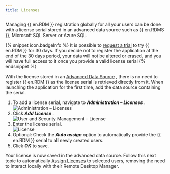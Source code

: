 ```yaml
---
title: Licenses
---
```

Managing {{ en.RDM }} registration globally for all your users can be done with a license serial stored in an advanced data source such as {{ en.RDMS }}, Microsoft SQL Server or Azure SQL. 

{% snippet icon.badgeInfo %} 
It is possible to [request a trial](/rdm/mac/installation/client/registration/trial-request/) to try {{ en.RDM }} for 30 days. If you decide not to register the application at the end of the 30 days period, your data will not be altered or erased, and you will have full access to it once you provide a valid license serial 
{% endsnippet %}
 

With the license stored in an [Advanced Data Source](/rdm/mac/data-sources/data-sources-types/advanced-data-sources/) , there is no need to register {{ en.RDM }} as the license serial is retrieved directly from it. When launching the application for the first time, add the data source containing the serial.  

1. To add a license serial, navigate to ***Administration – Licenses*** .  
![Administration – Licenses](https://webdevolutions.azureedge.net/docs/en/rdm/mac/RdmMac4014.png) 
1. Click ***Add License*** .  
![User and Security Management – License](https://webdevolutions.azureedge.net/docs/en/rdm/mac/clip10045.png) 
1. Enter the license serial.  
![License](https://webdevolutions.azureedge.net/docs/en/rdm/mac/RdmMac4010.png) 
1. Optional: Check the ***Auto assign*** option to automatically provide the {{ en.RDM }} serial to all newly created users. 
1. Click ***OK*** to save. 

Your license is now saved in the advanced data source. Follow this next topic to automatically [Assign Licenses](/rdm/mac/commands/administration/licenses/assign/) to selected users, removing the need to interact locally with their Remote Desktop Manager. 


